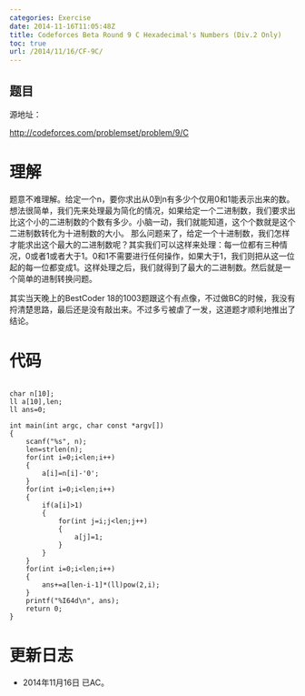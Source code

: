 ```yaml
---
categories: Exercise
date: 2014-11-16T11:05:48Z
title: Codeforces Beta Round 9 C Hexadecimal's Numbers (Div.2 Only)
toc: true
url: /2014/11/16/CF-9C/
---
```


## 题目
源地址：

http://codeforces.com/problemset/problem/9/C

# 理解
题意不难理解。给定一个n，要你求出从0到n有多少个仅用0和1能表示出来的数。
想法很简单，我们先来处理最为简化的情况，如果给定一个二进制数，我们要求出比这个小的二进制数的个数有多少。小脑一动，我们就能知道，这个个数就是这个二进制数转化为十进制数的大小。
那么问题来了，给定一个十进制数，我们怎样才能求出这个最大的二进制数呢？其实我们可以这样来处理：每一位都有三种情况，0或者1或者大于1。0和1不需要进行任何操作，如果大于1，我们则把从这一位起的每一位都变成1。这样处理之后，我们就得到了最大的二进制数。然后就是一个简单的进制转换问题。

>
其实当天晚上的BestCoder 18的1003题跟这个有点像，不过做BC的时候，我没有捋清楚思路，最后还是没有敲出来。不过多亏被虐了一发，这道题才顺利地推出了结论。


<!--more-->

# 代码

```

char n[10];
ll a[10],len;
ll ans=0;

int main(int argc, char const *argv[])
{
	scanf("%s", n);
	len=strlen(n);
	for(int i=0;i<len;i++)
    {
        a[i]=n[i]-'0';
    }
    for(int i=0;i<len;i++)
    {
        if(a[i]>1)
        {
            for(int j=i;j<len;j++)
            {
                a[j]=1;
            }
        }
    }
    for(int i=0;i<len;i++)
    {
        ans+=a[len-i-1]*(ll)pow(2,i);
    }
    printf("%I64d\n", ans);
	return 0;
}

```

# 更新日志
- 2014年11月16日 已AC。